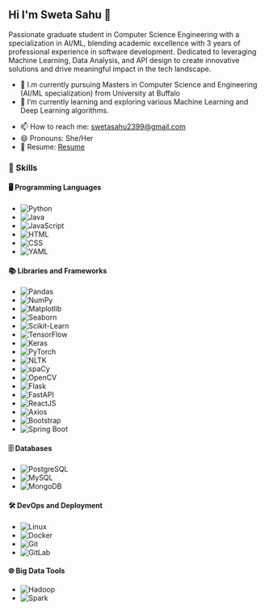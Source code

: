 ## Hi I'm Sweta Sahu 👋
<p>Passionate graduate student in Computer Science Engineering with a specialization in AI/ML, blending academic excellence with 3 years of professional experience in software development. Dedicated to leveraging Machine Learning, Data Analysis, and API design to create innovative solutions and drive meaningful impact in the tech landscape.</p>

<!--
**sweta-sahu/sweta-sahu** is a ✨ _special_ ✨ repository because its `README.md` (this file) appears on your GitHub profile.

Here are some ideas to get you started: -->

- 🔭 I.m currently pursuing Masters in Computer Science and Engineering (AI/ML specialization) from University at Buffalo
- 🌱 I’m currently learning and exploring various Machine Learning and Deep Learning algorithms.
<!-- - 👯 I’m looking to collaborate on ... -->
<!-- - 🤔 I’m looking for help with ... -->
<!-- - 💬 Ask me about ... -->
- 📫 How to reach me: swetasahu2399@gmail.com
- 😄 Pronouns: She/Her
- 📄 Resume: <a href="https://drive.google.com/file/d/1w8LDmNsZyy-4uiVpJWDnvGucwidvmku_/view?usp=drive_link">Resume</a>
<!-- - ⚡ Fun fact: ... -->

### 💼 Skills

#### 🖥️ Programming Languages
- ![Python](https://img.shields.io/badge/-Python-3776AB?logo=python&logoColor=white)
- ![Java](https://img.shields.io/badge/-Java-007396?logo=java&logoColor=white)
- ![JavaScript](https://img.shields.io/badge/-JavaScript-F7DF1E?logo=javascript&logoColor=black)
- ![HTML](https://img.shields.io/badge/-HTML5-E34F26?logo=html5&logoColor=white)
- ![CSS](https://img.shields.io/badge/-CSS3-1572B6?logo=css3&logoColor=white)
- ![YAML](https://img.shields.io/badge/-YAML-000000?logo=yaml&logoColor=white)

#### 📚 Libraries and Frameworks
- ![Pandas](https://img.shields.io/badge/-Pandas-150458?logo=pandas&logoColor=white)
- ![NumPy](https://img.shields.io/badge/-NumPy-013243?logo=numpy&logoColor=white)
- ![Matplotlib](https://img.shields.io/badge/-Matplotlib-11557C?logo=matplotlib&logoColor=white)
- ![Seaborn](https://img.shields.io/badge/-Seaborn-3776AB?logo=python&logoColor=white)
- ![Scikit-Learn](https://img.shields.io/badge/-ScikitLearn-F7931E?logo=scikitlearn&logoColor=white)
- ![TensorFlow](https://img.shields.io/badge/-TensorFlow-FF6F00?logo=tensorflow&logoColor=white)
- ![Keras](https://img.shields.io/badge/-Keras-D00000?logo=keras&logoColor=white)
- ![PyTorch](https://img.shields.io/badge/-PyTorch-EE4C2C?logo=pytorch&logoColor=white)
- ![NLTK](https://img.shields.io/badge/-NLTK-2059F3?logo=python&logoColor=white)
- ![spaCy](https://img.shields.io/badge/-spaCy-09A3D5?logo=python&logoColor=white)
- ![OpenCV](https://img.shields.io/badge/-OpenCV-5C3EE8?logo=opencv&logoColor=white)
- ![Flask](https://img.shields.io/badge/-Flask-000000?logo=flask&logoColor=white)
- ![FastAPI](https://img.shields.io/badge/-FastAPI-009688?logo=fastapi&logoColor=white)
- ![ReactJS](https://img.shields.io/badge/-ReactJS-61DAFB?logo=react&logoColor=white)
- ![Axios](https://img.shields.io/badge/-Axios-671DDF?logo=axios&logoColor=white)
- ![Bootstrap](https://img.shields.io/badge/-Bootstrap-7952B3?logo=bootstrap&logoColor=white)
- ![Spring Boot](https://img.shields.io/badge/-Spring%20Boot-6DB33F?logo=springboot&logoColor=white)

#### 🗄️ Databases
- ![PostgreSQL](https://img.shields.io/badge/-PostgreSQL-336791?logo=postgresql&logoColor=white)
- ![MySQL](https://img.shields.io/badge/-MySQL-4479A1?logo=mysql&logoColor=white)
- ![MongoDB](https://img.shields.io/badge/-MongoDB-47A248?logo=mongodb&logoColor=white)

#### 🛠️ DevOps and Deployment
- ![Linux](https://img.shields.io/badge/-Linux-FCC624?logo=linux&logoColor=black)
- ![Docker](https://img.shields.io/badge/-Docker-2496ED?logo=docker&logoColor=white)
- ![Git](https://img.shields.io/badge/-Git-F05032?logo=git&logoColor=white)
- ![GitLab](https://img.shields.io/badge/-GitLab-FC6D26?logo=gitlab&logoColor=white)

#### 🌐 Big Data Tools
- ![Hadoop](https://img.shields.io/badge/-Hadoop-66CCFF?logo=apachehadoop&logoColor=black)
- ![Spark](https://img.shields.io/badge/-Spark-E25A1C?logo=apachespark&logoColor=white)
